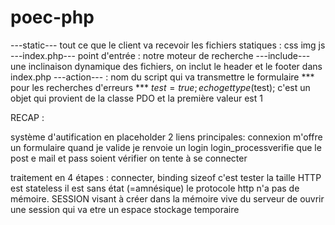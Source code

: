 # poec-php
---static---    tout ce que le client va recevoir les fichiers statiques : css img js
---index.php--- point d'entrée : notre moteur de recherche
---include--- une inclinaison dynamique des fichiers, on inclut le header et le footer dans index.php
---action--- : nom du script qui va transmettre le formulaire
*** pour les recherches d'erreurs ***
$test = true;
echo gettype($test);
c'est un objet qui provient de la classe PDO et la première valeur est 1

RECAP :

système d'autification en placeholder
2 liens principales: connexion m'offre un formulaire
quand je valide je renvoie un login login_processverifie que le post e mail et pass soient vérifier on tente à se connecter

traitement en  4 étapes : connecter, binding
sizeof c'est tester la taille
HTTP est stateless il est sans état (=amnésique) le protocole http n'a pas de mémoire.
SESSION visant à créer dans la mémoire vive du serveur de ouvrir une session qui va etre un espace stockage temporaire
